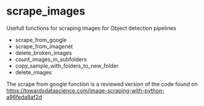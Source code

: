 # scrape_images

Usefull functions for scraping images for Object detection pipelines
- scrape_from_google
- scrape_from_imagenet
- delete_broken_images
- count_images_in_subfolders
- copy_sample_with_folders_to_new_folder
- delete_images


The scrape from google function is a reviewed version of the code found on
https://towardsdatascience.com/image-scraping-with-python-a96feda8af2d
